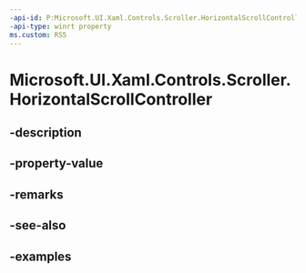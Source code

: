 ```yaml
---
-api-id: P:Microsoft.UI.Xaml.Controls.Scroller.HorizontalScrollController
-api-type: winrt property
ms.custom: RS5
---
```


<!-- Property syntax.
public IScrollController HorizontalScrollController { get;  set; }
-->

# Microsoft.UI.Xaml.Controls.Scroller.HorizontalScrollController

## -description

## -property-value

## -remarks

## -see-also

## -examples

